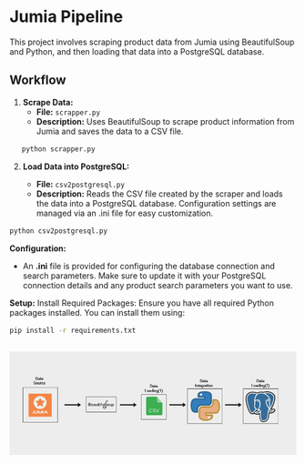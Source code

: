 # Jumia Pipeline

This project involves scraping product data from Jumia using BeautifulSoup and Python, and then loading that data into a PostgreSQL database.

## Workflow

1. **Scrape Data:**
   - **File:** `scrapper.py`
   - **Description:** Uses BeautifulSoup to scrape product information from Jumia and saves the data to a CSV file.

```bash
   python scrapper.py
```

2. **Load Data into PostgreSQL:**

   - **File:** `csv2postgresql.py`
   - **Description:** Reads the CSV file created by the scraper and loads the data into a PostgreSQL database. Configuration settings are managed via an .ini file for easy customization.

```bash
python csv2postgresql.py
```

**Configuration:**
- An **.ini**  file is provided for configuring the database connection and search parameters. Make sure to update it with your PostgreSQL connection details and any product search parameters you want to use.

**Setup:**
Install Required Packages: Ensure you have all required Python packages installed. You can install them using:
```bash
pip install -r requirements.txt
```
##
![Alt text](Img/PipelineSchema.png)


